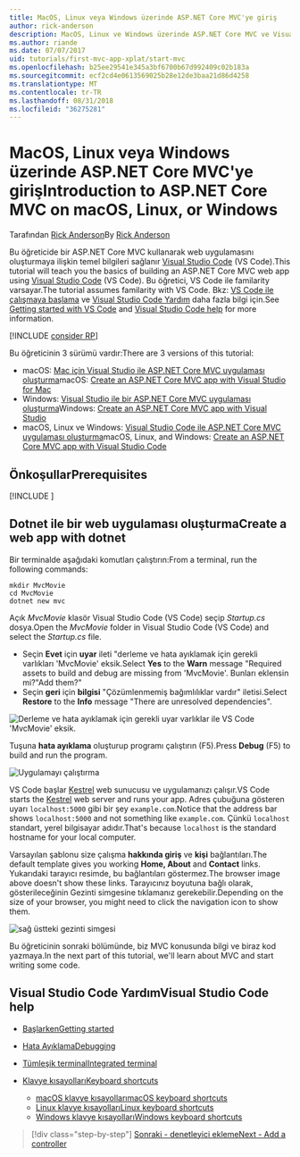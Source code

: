 ```yaml
---
title: MacOS, Linux veya Windows üzerinde ASP.NET Core MVC'ye giriş
author: rick-anderson
description: MacOS, Linux ve Windows üzerinde ASP.NET Core MVC ve Visual Studio Code ile çalışmaya başlama hakkında bilgi edinin
ms.author: riande
ms.date: 07/07/2017
uid: tutorials/first-mvc-app-xplat/start-mvc
ms.openlocfilehash: b25ee29541e345a3bf6700b67d992409c02b183a
ms.sourcegitcommit: ecf2cd4e0613569025b28e12de3baa21d86d4258
ms.translationtype: MT
ms.contentlocale: tr-TR
ms.lasthandoff: 08/31/2018
ms.locfileid: "36275281"
---
```

# <a name="introduction-to-aspnet-core-mvc-on-macos-linux-or-windows"></a><span data-ttu-id="14b72-103">MacOS, Linux veya Windows üzerinde ASP.NET Core MVC'ye giriş</span><span class="sxs-lookup"><span data-stu-id="14b72-103">Introduction to ASP.NET Core MVC on macOS, Linux, or Windows</span></span>

<span data-ttu-id="14b72-104">Tarafından [Rick Anderson](https://twitter.com/RickAndMSFT)</span><span class="sxs-lookup"><span data-stu-id="14b72-104">By [Rick Anderson](https://twitter.com/RickAndMSFT)</span></span>

<span data-ttu-id="14b72-105">Bu öğreticide bir ASP.NET Core MVC kullanarak web uygulamasını oluşturmaya ilişkin temel bilgileri sağlanır [Visual Studio Code](https://code.visualstudio.com) (VS Code).</span><span class="sxs-lookup"><span data-stu-id="14b72-105">This tutorial will teach you the basics of building an ASP.NET Core MVC web app using [Visual Studio Code](https://code.visualstudio.com) (VS Code).</span></span> <span data-ttu-id="14b72-106">Bu öğretici, VS Code ile familarity varsayar.</span><span class="sxs-lookup"><span data-stu-id="14b72-106">The tutorial assumes familarity with VS Code.</span></span> <span data-ttu-id="14b72-107">Bkz: [VS Code ile çalışmaya başlama](https://code.visualstudio.com/docs) ve [Visual Studio Code Yardım](#visual-studio-code-help) daha fazla bilgi için.</span><span class="sxs-lookup"><span data-stu-id="14b72-107">See [Getting started with VS Code](https://code.visualstudio.com/docs) and [Visual Studio Code help](#visual-studio-code-help) for more information.</span></span> 

[!INCLUDE [consider RP](../../includes/razor.md)]

<span data-ttu-id="14b72-108">Bu öğreticinin 3 sürümü vardır:</span><span class="sxs-lookup"><span data-stu-id="14b72-108">There are 3 versions of this tutorial:</span></span>

* <span data-ttu-id="14b72-109">macOS: [Mac için Visual Studio ile ASP.NET Core MVC uygulaması oluşturma](xref:tutorials/first-mvc-app-mac/start-mvc)</span><span class="sxs-lookup"><span data-stu-id="14b72-109">macOS: [Create an ASP.NET Core MVC app with Visual Studio for Mac](xref:tutorials/first-mvc-app-mac/start-mvc)</span></span>
* <span data-ttu-id="14b72-110">Windows: [Visual Studio ile bir ASP.NET Core MVC uygulaması oluşturma](xref:tutorials/first-mvc-app/start-mvc)</span><span class="sxs-lookup"><span data-stu-id="14b72-110">Windows: [Create an ASP.NET Core MVC app with Visual Studio](xref:tutorials/first-mvc-app/start-mvc)</span></span>
* <span data-ttu-id="14b72-111">macOS, Linux ve Windows: [Visual Studio Code ile ASP.NET Core MVC uygulaması oluşturma](xref:tutorials/first-mvc-app-xplat/start-mvc)</span><span class="sxs-lookup"><span data-stu-id="14b72-111">macOS, Linux, and Windows: [Create an ASP.NET Core MVC app with Visual Studio Code](xref:tutorials/first-mvc-app-xplat/start-mvc)</span></span> 

## <a name="prerequisites"></a><span data-ttu-id="14b72-112">Önkoşullar</span><span class="sxs-lookup"><span data-stu-id="14b72-112">Prerequisites</span></span>

[!INCLUDE [](~/includes/net-core-prereqs-vscode.md)]

## <a name="create-a-web-app-with-dotnet"></a><span data-ttu-id="14b72-113">Dotnet ile bir web uygulaması oluşturma</span><span class="sxs-lookup"><span data-stu-id="14b72-113">Create a web app with dotnet</span></span>

<span data-ttu-id="14b72-114">Bir terminalde aşağıdaki komutları çalıştırın:</span><span class="sxs-lookup"><span data-stu-id="14b72-114">From a terminal, run the following commands:</span></span>

```console
mkdir MvcMovie
cd MvcMovie
dotnet new mvc
```

<span data-ttu-id="14b72-115">Açık *MvcMovie* klasör Visual Studio Code (VS Code) seçip *Startup.cs* dosya.</span><span class="sxs-lookup"><span data-stu-id="14b72-115">Open the *MvcMovie* folder in Visual Studio Code (VS Code) and select the *Startup.cs* file.</span></span>

- <span data-ttu-id="14b72-116">Seçin **Evet** için **uyar** ileti "derleme ve hata ayıklamak için gerekli varlıkları 'MvcMovie' eksik.</span><span class="sxs-lookup"><span data-stu-id="14b72-116">Select **Yes** to the **Warn** message "Required assets to build and debug are missing from 'MvcMovie'.</span></span> <span data-ttu-id="14b72-117">Bunları eklensin mi?"</span><span class="sxs-lookup"><span data-stu-id="14b72-117">Add them?"</span></span>
- <span data-ttu-id="14b72-118">Seçin **geri** için **bilgisi** "Çözümlenmemiş bağımlılıklar vardır" iletisi.</span><span class="sxs-lookup"><span data-stu-id="14b72-118">Select **Restore** to the **Info** message "There are unresolved dependencies".</span></span>

![Derleme ve hata ayıklamak için gerekli uyar varlıklar ile VS Code 'MvcMovie' eksik.](../web-api-vsc/_static/vsc_restore.png)

<span data-ttu-id="14b72-122">Tuşuna **hata ayıklama** oluşturup programı çalıştırın (F5).</span><span class="sxs-lookup"><span data-stu-id="14b72-122">Press **Debug** (F5) to build and run the program.</span></span>

![Uygulamayı çalıştırma](../first-mvc-app/start-mvc/_static/1.png)

<span data-ttu-id="14b72-124">VS Code başlar [Kestrel](xref:fundamentals/servers/kestrel) web sunucusu ve uygulamanızı çalışır.</span><span class="sxs-lookup"><span data-stu-id="14b72-124">VS Code starts the [Kestrel](xref:fundamentals/servers/kestrel) web server and runs your app.</span></span> <span data-ttu-id="14b72-125">Adres çubuğuna gösteren uyarı `localhost:5000` gibi bir şey `example.com`.</span><span class="sxs-lookup"><span data-stu-id="14b72-125">Notice that the address bar shows `localhost:5000` and not something like `example.com`.</span></span> <span data-ttu-id="14b72-126">Çünkü `localhost` standart, yerel bilgisayar adıdır.</span><span class="sxs-lookup"><span data-stu-id="14b72-126">That's because `localhost` is the standard hostname for your local computer.</span></span>

<span data-ttu-id="14b72-127">Varsayılan şablonu size çalışma **hakkında giriş** ve **kişi** bağlantıları.</span><span class="sxs-lookup"><span data-stu-id="14b72-127">The default template gives you working **Home, About** and **Contact** links.</span></span> <span data-ttu-id="14b72-128">Yukarıdaki tarayıcı resimde, bu bağlantıları göstermez.</span><span class="sxs-lookup"><span data-stu-id="14b72-128">The browser image above doesn't show these links.</span></span> <span data-ttu-id="14b72-129">Tarayıcınız boyutuna bağlı olarak, gösterileceğinin Gezinti simgesine tıklamanız gerekebilir.</span><span class="sxs-lookup"><span data-stu-id="14b72-129">Depending on the size of your browser, you might need to click the navigation icon to show them.</span></span>

![sağ üstteki gezinti simgesi](../first-mvc-app/start-mvc/_static/2.png)

<span data-ttu-id="14b72-131">Bu öğreticinin sonraki bölümünde, biz MVC konusunda bilgi ve biraz kod yazmaya.</span><span class="sxs-lookup"><span data-stu-id="14b72-131">In the next part of this tutorial, we'll learn about MVC and start writing some code.</span></span>

## <a name="visual-studio-code-help"></a><span data-ttu-id="14b72-132">Visual Studio Code Yardım</span><span class="sxs-lookup"><span data-stu-id="14b72-132">Visual Studio Code help</span></span>

- [<span data-ttu-id="14b72-133">Başlarken</span><span class="sxs-lookup"><span data-stu-id="14b72-133">Getting started</span></span>](https://code.visualstudio.com/docs)
- [<span data-ttu-id="14b72-134">Hata Ayıklama</span><span class="sxs-lookup"><span data-stu-id="14b72-134">Debugging</span></span>](https://code.visualstudio.com/docs/editor/debugging)
- [<span data-ttu-id="14b72-135">Tümleşik terminal</span><span class="sxs-lookup"><span data-stu-id="14b72-135">Integrated terminal</span></span>](https://code.visualstudio.com/docs/editor/integrated-terminal)
- [<span data-ttu-id="14b72-136">Klavye kısayolları</span><span class="sxs-lookup"><span data-stu-id="14b72-136">Keyboard shortcuts</span></span>](https://code.visualstudio.com/docs/getstarted/keybindings#_keyboard-shortcuts-reference)

  - [<span data-ttu-id="14b72-137">macOS klavye kısayolları</span><span class="sxs-lookup"><span data-stu-id="14b72-137">macOS keyboard shortcuts</span></span>](https://code.visualstudio.com/shortcuts/keyboard-shortcuts-macos.pdf)
  - [<span data-ttu-id="14b72-138">Linux klavye kısayolları</span><span class="sxs-lookup"><span data-stu-id="14b72-138">Linux keyboard shortcuts</span></span>](https://code.visualstudio.com/shortcuts/keyboard-shortcuts-linux.pdf)
  - [<span data-ttu-id="14b72-139">Windows klavye kısayolları</span><span class="sxs-lookup"><span data-stu-id="14b72-139">Windows keyboard shortcuts</span></span>](https://code.visualstudio.com/shortcuts/keyboard-shortcuts-windows.pdf)

> [!div class="step-by-step"]
> [<span data-ttu-id="14b72-140">Sonraki - denetleyici ekleme</span><span class="sxs-lookup"><span data-stu-id="14b72-140">Next - Add a controller</span></span>](adding-controller.md)
